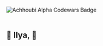 <br />
<div align='start'><img src="https://www.codewars.com/users/sucklw/badges/large" alt="Achhoubi Alpha Codewars Badge"></div>
<br />

## 👋 Ilya, 👀 



<!--- ## 📫 telegram: @sucklvv ---> 

<!---
sklvv/sklvv is a ✨ special ✨ repository because its `README.md` (this file) appears on your GitHub profile.
You can click the Preview link to take a look at your changes.
--->
